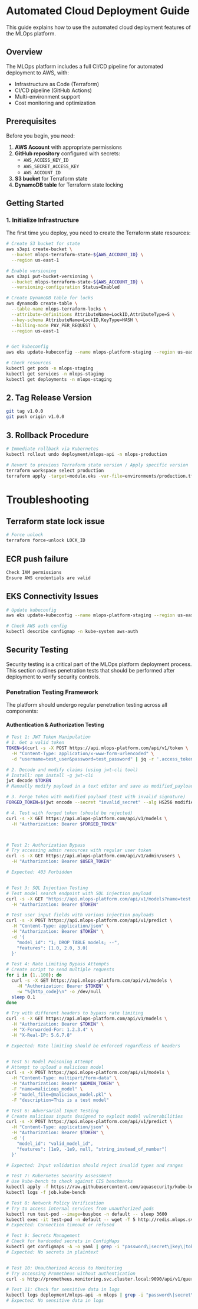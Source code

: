 # Automated Cloud Deployment Guide

This guide explains how to use the automated cloud deployment features of the MLOps platform.

## Overview

The MLOps platform includes a full CI/CD pipeline for automated deployment to AWS, with:

- Infrastructure as Code (Terraform)
- CI/CD pipeline (GitHub Actions)
- Multi-environment support
- Cost monitoring and optimization

## Prerequisites

Before you begin, you need:

1. **AWS Account** with appropriate permissions
2. **GitHub repository** configured with secrets:
   - `AWS_ACCESS_KEY_ID`
   - `AWS_SECRET_ACCESS_KEY`
   - `AWS_ACCOUNT_ID`
3. **S3 bucket** for Terraform state
4. **DynamoDB table** for Terraform state locking

## Getting Started

### 1. Initialize Infrastructure

The first time you deploy, you need to create the Terraform state resources:

```bash
# Create S3 bucket for state
aws s3api create-bucket \
  --bucket mlops-terraform-state-${AWS_ACCOUNT_ID} \
  --region us-east-1

# Enable versioning
aws s3api put-bucket-versioning \
  --bucket mlops-terraform-state-${AWS_ACCOUNT_ID} \
  --versioning-configuration Status=Enabled

# Create DynamoDB table for locks
aws dynamodb create-table \
  --table-name mlops-terraform-locks \
  --attribute-definitions AttributeName=LockID,AttributeType=S \
  --key-schema AttributeName=LockID,KeyType=HASH \
  --billing-mode PAY_PER_REQUEST \
  --region us-east-1


# Get kubeconfig
aws eks update-kubeconfig --name mlops-platform-staging --region us-east-1

# Check resources
kubectl get pods -n mlops-staging
kubectl get services -n mlops-staging
kubectl get deployments -n mlops-staging
```

## 2. Tag Release Version

```bash
git tag v1.0.0
git push origin v1.0.0
```

## 3. Rollback Procedure

```bash
# Immediate rollback via Kubernetes
kubectl rollout undo deployment/mlops-api -n mlops-production

# Revert to previous Terraform state version / Apply specific version
terraform workspace select production
terraform apply -target=module.eks -var-file=environments/production.tfvars
```

# Troubleshooting

## Terraform state lock issue

```bash
# Force unlock
terraform force-unlock LOCK_ID
```

## ECR push failure

```sh
Check IAM permissions
Ensure AWS credentials are valid
```

## EKS Connectivity Issues

```bash
# Update kubeconfig
aws eks update-kubeconfig --name mlops-platform-staging --region us-east-1

# Check AWS auth config
kubectl describe configmap -n kube-system aws-auth
```

## Security Testing

Security testing is a critical part of the MLOps platform deployment process. This section outlines penetration tests that should be performed after deployment to verify security controls.

### Penetration Testing Framework

The platform should undergo regular penetration testing across all components:

#### Authentication & Authorization Testing

```bash
# Test 1: JWT Token Manipulation
# 1. Get a valid token
TOKEN=$(curl -s -X POST https://api.mlops-platform.com/api/v1/token \
  -H "Content-Type: application/x-www-form-urlencoded" \
  -d "username=test_user&password=test_password" | jq -r '.access_token')

# 2. Decode and modify claims (using jwt-cli tool)
# Install: npm install -g jwt-cli
jwt decode $TOKEN
# Manually modify payload in a text editor and save as modified_payload.json

# 3. Forge token with modified payload (test with invalid signature)
FORGED_TOKEN=$(jwt encode --secret "invalid_secret" --alg HS256 modified_payload.json)

# 4. Test with forged token (should be rejected)
curl -s -X GET https://api.mlops-platform.com/api/v1/models \
  -H "Authorization: Bearer $FORGED_TOKEN"



# Test 2: Authorization Bypass
# Try accessing admin resources with regular user token
curl -s -X GET https://api.mlops-platform.com/api/v1/admin/users \
  -H "Authorization: Bearer $USER_TOKEN"

# Expected: 403 Forbidden


# Test 3: SQL Injection Testing
# Test model search endpoint with SQL injection payload
curl -s -X GET "https://api.mlops-platform.com/api/v1/models?name=test'%20OR%201=1%20--" \
  -H "Authorization: Bearer $TOKEN"

# Test user input fields with various injection payloads
curl -s -X POST https://api.mlops-platform.com/api/v1/predict \
  -H "Content-Type: application/json" \
  -H "Authorization: Bearer $TOKEN" \
  -d '{
    "model_id": "1; DROP TABLE models; --",
    "features": [1.0, 2.0, 3.0]
  }'
```

```bash
# Test 4: Rate Limiting Bypass Attempts
# Create script to send multiple requests
for i in {1..100}; do
  curl -s -X GET https://api.mlops-platform.com/api/v1/models \
    -H "Authorization: Bearer $TOKEN" \
    -w "%{http_code}\n" -o /dev/null
  sleep 0.1
done

# Try with different headers to bypass rate limiting
curl -s -X GET https://api.mlops-platform.com/api/v1/models \
  -H "Authorization: Bearer $TOKEN" \
  -H "X-Forwarded-For: 1.2.3.4" \
  -H "X-Real-IP: 5.6.7.8"

# Expected: Rate limiting should be enforced regardless of headers


# Test 5: Model Poisoning Attempt
# Attempt to upload a malicious model
curl -s -X POST https://api.mlops-platform.com/api/v1/models \
  -H "Content-Type: multipart/form-data" \
  -H "Authorization: Bearer $ADMIN_TOKEN" \
  -F "name=malicious_model" \
  -F "model_file=@malicious_model.pkl" \
  -F "description=This is a test model"

# Test 6: Adversarial Input Testing
# Create malicious inputs designed to exploit model vulnerabilities
curl -s -X POST https://api.mlops-platform.com/api/v1/predict \
  -H "Content-Type: application/json" \
  -H "Authorization: Bearer $TOKEN" \
  -d '{
    "model_id": "valid_model_id",
    "features": [1e9, -1e9, null, "string_instead_of_number"]
  }'

# Expected: Input validation should reject invalid types and ranges
```

```bash
# Test 7: Kubernetes Security Assessment
# Use kube-bench to check against CIS benchmarks
kubectl apply -f https://raw.githubusercontent.com/aquasecurity/kube-bench/main/job.yaml
kubectl logs -f job.kube-bench

# Test 8: Network Policy Verification
# Try to access internal services from unauthorized pods
kubectl run test-pod --image=busybox -n default -- sleep 3600
kubectl exec -it test-pod -n default -- wget -T 5 http://redis.mlops.svc.cluster.local:6379
# Expected: Connection timeout or refused

# Test 9: Secrets Management
# Check for hardcoded secrets in ConfigMaps
kubectl get configmaps -A -o yaml | grep -i "password\|secret\|key\|token"
# Expected: No secrets in plaintext


# Test 10: Unauthorized Access to Monitoring
# Try accessing Prometheus without authentication
curl -s http://prometheus.monitoring.svc.cluster.local:9090/api/v1/query?query=up

# Test 11: Check for sensitive data in logs
kubectl logs deployment/mlops-api -n mlops | grep -i "password\|secret\|key\|token"
# Expected: No sensitive data in logs
```
